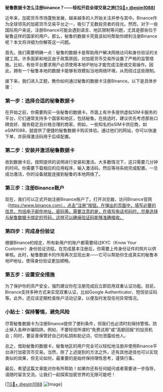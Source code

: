 **秘鲁数据卡怎么注册binance？——轻松开启全球交易之旅[[TG💪+ @esim1088](https://t.me/s/esim1088)]**

近年来，加密货币市场蓬勃发展，越来越多的人开始关注并参与其中。Binance作为全球领先的加密货币交易平台之一，吸引了无数投资者的目光。然而，对于一些国际用户来说，注册Binance可能会遇到语言、地区限制等问题，尤其是那些位于秘鲁这样的国家的用户。那么，秘鲁的数据卡究竟该如何帮助你顺利注册Binance呢？本文将详细为你解答这一问题。

首先，我们需要明确一点：秘鲁的数据卡是帮助用户解决网络访问和身份验证的关键工具。许多国家和地区由于政策原因，对加密货币交易所设置了严格的监管措施。比如，有些平台要求用户必须使用本地IP地址才能完成注册或交易操作。因此，拥有一个秘鲁本地的数据卡能够有效模拟当地网络环境，从而绕过这些限制。

接下来，我们进入正题，教你如何通过秘鲁的数据卡注册Binance。以下是具体步骤：

### 第一步：选择合适的秘鲁数据卡

在开始之前，你需要购买一张秘鲁的数据卡。市面上有许多提供虚拟SIM卡服务的平台，它们通常支持多个国家和地区，包括秘鲁。在挑选时，建议优先考虑那些口碑良好、服务稳定且价格合理的商家。例如，一些知名的eSIM卡供应商，如eSIM1088，就提供了便捷的秘鲁数据卡购买体验。通过他们的网站，你可以快速下单，并获得激活码用于后续配置。

### 第二步：安装并激活秘鲁数据卡

收到数据卡后，按照提供的说明进行安装和激活。大多数情况下，这只需要几分钟的时间。你需要下载相应的应用程序，输入激活码，然后等待系统完成配置。一旦成功激活，你的设备就能连接到秘鲁的本地网络了。

### 第三步：注册Binance账户

现在，我们可以正式开始注册Binance账户了。打开浏览器，访问Binance官网（https://www.binance.com），点击“注册”按钮。在弹出的页面中，填写必要的信息，包括电子邮件地址、密码等。需要注意的是，在填写电话号码时，尽量选择与秘鲁数据卡绑定的号码，这样可以确保验证码能够准确接收。

### 第四步：完成身份验证

根据Binance的规定，所有新用户的账户都需要经过KYC（Know Your Customer）身份验证流程。在完成基本注册后，你需要上传身份证件的照片以供审核。此时，秘鲁数据卡的作用再次显现出来——它可以帮助你生成真实的秘鲁本地IP地址，使得身份验证更加顺畅。

### 第五步：设置安全措施

为了保护你的资产安全，强烈建议你在注册完成后立即启用双重认证功能。目前，Binance支持多种方式来实现双重认证，比如Google Authenticator、短信验证码等。此外，还应该定期检查账户活动记录，以便及时发现任何异常情况。

### 小贴士：保持警惕，避免风险

尽管秘鲁数据卡为注册Binance提供了便利条件，但我们也必须时刻保持警惕，防止掉入各种诈骗陷阱。例如，不要轻信所谓的“免费试用”或“高额回报”的投资机会；同时，要妥善保管好自己的私钥和助记词，切勿泄露给他人。

总之，借助秘鲁的数据卡，秘鲁地区的用户完全可以轻松地注册并使用Binance平台进行加密货币交易。当然，除了上述提到的方法之外，还有其他途径也可以实现类似的效果，但无论如何，最重要的是始终保持理性思考，谨慎行事。

最后，希望这篇文章能对你有所帮助！如果你还有任何疑问或者需要进一步指导，请随时留言交流。让我们一起探索加密世界的无限可能吧！

[[TG💪+ @esim1088](https://t.me/s/esim1088) ![Image](https://i.postimg.cc/4NQfJmqS/Snipaste-2025-05-13-00-14-12.png)]
